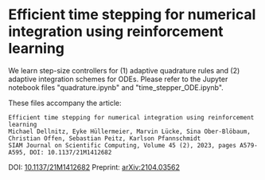 # Efficient time stepping for numerical integration using reinforcement learning

We learn step-size controllers for (1) adaptive quadrature rules and (2) adaptive integration schemes for ODEs.
Please refer to the Jupyter notebook files "quadrature.ipynb" and "time_stepper_ODE.ipynb".

These files accompany the article:

    Efficient time stepping for numerical integration using reinforcement learning
    Michael Dellnitz, Eyke Hüllermeier, Marvin Lücke, Sina Ober-Blöbaum, Christian Offen, Sebastian Peitz, Karlson Pfannschmidt
    SIAM Journal on Scientific Computing, Volume 45 (2), 2023, pages A579-A595, DOI: 10.1137/21M1412682
    
DOI: <a href="https://doi.org/10.1137/21M1412682">10.1137/21M1412682</a>
Preprint: <a href="https://arxiv.org/abs/2104.03562">arXiv:2104.03562</a>
  
